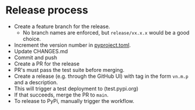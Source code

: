 # Release process

* Create a feature branch for the release.
  * No branch names are enforced, but `release/vx.x.x` would be a good choice.
* Increment the version number in [pyproject.toml](pyproject.toml).
* Update CHANGES.md
* Commit and push
* Create a PR for the release
* PR's must pass the test suite before merging.
* Create a release (e.g. through the GitHub UI) with tag in the form `vn.m.p` and a description.
* This will trigger a test deployment to (test.pypi.org)
* If that succeeds, merge the PR to `main`.
* To release to PyPi, manually trigger the workflow.
